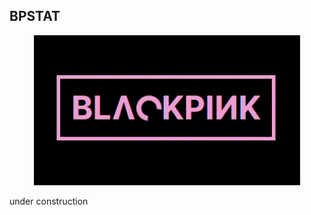 ## BPSTAT
<p align="center">
  <img src="./public/bp-spinner.gif" alt="bp-spinner"/>
</p>
under construction
